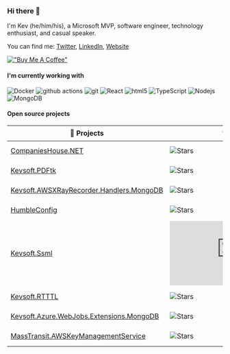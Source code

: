 ### Hi there 👋

I'm Kev (he/him/his), a Microsoft MVP, software engineer, technology enthusiast, and casual speaker.

You can find me: [Twitter](https://twitter.com/kev_bite), [LinkedIn](https://www.linkedin.com/in/kevbite/), [Website](https://kevsoft.net)

[!["Buy Me A Coffee"](https://www.buymeacoffee.com/assets/img/custom_images/orange_img.png)](https://buymeacoffee.com/d5qgmSF)

#### I'm currently working with
![Docker](https://img.shields.io/badge/-Docker-46a2f1?style=flat-square&logo=docker&logoColor=white)
![github actions](https://img.shields.io/badge/-Github_Actions-2088FF?style=flat-square&logo=github-actions&logoColor=white)
![git](https://img.shields.io/badge/-Git-F05032?style=flat-square&logo=git&logoColor=white)
![React](https://img.shields.io/badge/-React-45b8d8?style=flat-square&logo=react&logoColor=white)
![html5](https://img.shields.io/badge/-HTML5-E34F26?style=flat-square&logo=html5&logoColor=white) 
![TypeScript](https://img.shields.io/badge/-TypeScript-007ACC?style=flat-square&logo=typescript&logoColor=white)
![Nodejs](https://img.shields.io/badge/-Nodejs-43853d?style=flat-square&logo=Node.js&logoColor=white)
![MongoDB](https://img.shields.io/badge/-MongoDB-13aa52?style=flat-square&logo=mongodb&logoColor=white)

#### Open source projects

| 🎁 Projects             | ⭐ Stars                | 🍴 Forks | 🛎 Issues | 📬 Pull requests | Downloads |
| ----------------------- | ------------------------ |----------- | ----------- |----------- | ---------------- |
| [CompaniesHouse.NET]    | ![Stars][CH.NET Stars] | ![Forks][CH.NET Forks] | ![Issues][CH.NET Issues] | ![Pull requests][CH.NET PRs] | ![Downloads][CH.NET DL] |
| [Kevsoft.PDFtk]         | ![Stars][PDFtk Stars] | ![Forks][PDFtk Forks] | ![Issues][PDFtk Issues] | ![Pull requests][PDFtk PRs] | ![Downloads][PDFtk DL] |
| [Kevsoft.AWSXRayRecorder.Handlers.MongoDB]         | ![Stars][XRayMongo Stars] | ![Forks][XRayMongo Forks] | ![Issues][XRayMongo Issues] | ![Pull requests][XRayMongo PRs] | ![Downloads][XRayMongo DL] |
| [HumbleConfig]         | ![Stars][HumbleConfig Stars] | ![Forks][HumbleConfig Forks] | ![Issues][HumbleConfig Issues] | ![Pull requests][HumbleConfig PRs] | ![Downloads][HumbleConfig DL] |
| [Kevsoft.Ssml]         | ![Stars][Ssml Stars] | ![Forks][Ssml Forks] | ![Issues][Ssml Issues] | ![Pull requests][Ssml PRs] | ![Downloads][Ssml DL] |
| [Kevsoft.RTTTL]         | ![Stars][RTTTL Stars] | ![Forks][RTTTL Forks] | ![Issues][RTTTL Issues] | ![Pull requests][RTTTL PRs] | ![Downloads][RTTTL DL] |
| [Kevsoft.Azure.WebJobs.Extensions.MongoDB]         | ![Stars][WJMDB Stars] | ![Forks][WJMDB Forks] | ![Issues][WJMDB Issues] | ![Pull requests][WJMDB PRs] | ![Downloads][WJMDB DL] |
| [MassTransit.AWSKeyManagementService]         | ![Stars][MTAWSKMS Stars] | ![Forks][MTAWSKMS Forks] | ![Issues][MTAWSKMS Issues] | ![Pull requests][MTAWSKMS PRs] | ![Downloads][MTAWSKMS DL] |



[CompaniesHouse.NET]: https://github.com/kevbite/CompaniesHouse.NET
[CH.NET Stars]: https://img.shields.io/github/stars/kevbite/CompaniesHouse.NET?style=flat-square&labelColor=343b41
[CH.NET Forks]: https://img.shields.io/github/forks/kevbite/CompaniesHouse.NET?style=flat-square&labelColor=343b41
[CH.NET Issues]: https://img.shields.io/github/issues/kevbite/CompaniesHouse.NET?style=flat-square&labelColor=343b41
[CH.NET PRs]: https://img.shields.io/github/issues-pr/kevbite/CompaniesHouse.NET?style=flat-square&labelColor=343b41
[CH.NET DL]: http://img.shields.io/nuget/dt/CompaniesHouse.svg?style=flat-square

[Kevsoft.PDFtk]: https://github.com/kevbite/Kevsoft.PDFtk
[PDFtk Stars]: https://img.shields.io/github/stars/kevbite/Kevsoft.PDFtk?style=flat-square&labelColor=343b41
[PDFtk Forks]: https://img.shields.io/github/forks/kevbite/Kevsoft.PDFtk?style=flat-square&labelColor=343b41
[PDFtk Issues]: https://img.shields.io/github/issues/kevbite/Kevsoft.PDFtk?style=flat-square&labelColor=343b41
[PDFtk PRs]: https://img.shields.io/github/issues-pr/kevbite/Kevsoft.PDFtk?style=flat-square&labelColor=343b41
[PDFtk DL]: http://img.shields.io/nuget/dt/Kevsoft.PDFtk.svg?style=flat-square

[Kevsoft.AWSXRayRecorder.Handlers.MongoDB]: https://github.com/kevbite/Kevsoft.AWSXRayRecorder.Handlers.MongoDB
[XRayMongo Stars]: https://img.shields.io/github/stars/kevbite/Kevsoft.AWSXRayRecorder.Handlers.MongoDB?style=flat-square&labelColor=343b41
[XRayMongo Forks]: https://img.shields.io/github/forks/kevbite/Kevsoft.AWSXRayRecorder.Handlers.MongoDB?style=flat-square&labelColor=343b41
[XRayMongo Issues]: https://img.shields.io/github/issues/kevbite/Kevsoft.AWSXRayRecorder.Handlers.MongoDB?style=flat-square&labelColor=343b41
[XRayMongo PRs]: https://img.shields.io/github/issues-pr/kevbite/Kevsoft.AWSXRayRecorder.Handlers.MongoDB?style=flat-square&labelColor=343b41
[XRayMongo DL]: http://img.shields.io/nuget/dt/Kevsoft.AWSXRayRecorder.Handlers.MongoDB.svg?style=flat-square

[HumbleConfig]: https://github.com/kevbite/HumbleConfig
[HumbleConfig Stars]: https://img.shields.io/github/stars/kevbite/HumbleConfig?style=flat-square&labelColor=343b41
[HumbleConfig Forks]: https://img.shields.io/github/forks/kevbite/HumbleConfig?style=flat-square&labelColor=343b41
[HumbleConfig Issues]: https://img.shields.io/github/issues/kevbite/HumbleConfig?style=flat-square&labelColor=343b41
[HumbleConfig PRs]: https://img.shields.io/github/issues-pr/kevbite/HumbleConfig?style=flat-square&labelColor=343b41
[HumbleConfig DL]: http://img.shields.io/nuget/dt/HumbleConfig.svg?style=flat-square

[Kevsoft.Ssml]: https://github.com/kevbite/Kevsoft.Ssml
[Ssml Stars]: https://img.shields.io/github/stars/kevbite/Kevsoft.Ssml?style=flat-square&labelColor=343b41
[Ssml Forks]: https://img.shields.io/github/forks/kevbite/Kevsoft.Ssml?style=flat-square&labelColor=343b41
[Ssml Issues]: https://img.shields.io/github/issues/kevbite/Kevsoft.Ssml?style=flat-square&labelColor=343b41
[Ssml PRs]: https://img.shields.io/github/issues-pr/kevbite/Kevsoft.Ssml?style=flat-square&labelColor=343b41
[Ssml DL]: http://img.shields.io/nuget/dt/SSML.svg?style=flat-square

[Kevsoft.RTTTL]: https://github.com/kevbite/Kevsoft.RTTTL
[RTTTL Stars]: https://img.shields.io/github/stars/kevbite/Kevsoft.RTTTL?style=flat-square&labelColor=343b41
[RTTTL Forks]: https://img.shields.io/github/forks/kevbite/Kevsoft.RTTTL?style=flat-square&labelColor=343b41
[RTTTL Issues]: https://img.shields.io/github/issues/kevbite/Kevsoft.RTTTL?style=flat-square&labelColor=343b41
[RTTTL PRs]: https://img.shields.io/github/issues-pr/kevbite/Kevsoft.RTTTL?style=flat-square&labelColor=343b41
[RTTTL DL]: http://img.shields.io/nuget/dt/Kevsoft.RTTTL.svg?style=flat-square

[Kevsoft.Azure.WebJobs.Extensions.MongoDB]: https://github.com/kevbite/Kevsoft.Azure.WebJobs.Extensions.MongoDB
[WJMDB Stars]: https://img.shields.io/github/stars/kevbite/Kevsoft.Azure.WebJobs.Extensions.MongoDB?style=flat-square&labelColor=343b41
[WJMDB Forks]: https://img.shields.io/github/forks/kevbite/Kevsoft.Azure.WebJobs.Extensions.MongoDB?style=flat-square&labelColor=343b41
[WJMDB Issues]: https://img.shields.io/github/issues/kevbite/Kevsoft.Azure.WebJobs.Extensions.MongoDB?style=flat-square&labelColor=343b41
[WJMDB PRs]: https://img.shields.io/github/issues-pr/kevbite/Kevsoft.Azure.WebJobs.Extensions.MongoDB?style=flat-square&labelColor=343b41
[WJMDB DL]: http://img.shields.io/nuget/dt/Kevsoft.Azure.WebJobs.Extensions.MongoDB.svg?style=flat-square

[MassTransit.AWSKeyManagementService]: https://github.com/kevbite/BigChange.MassTransit.AWSKeyManagementService
[MTAWSKMS Stars]: https://img.shields.io/github/stars/kevbite/BigChange.MassTransit.AWSKeyManagementService?style=flat-square&labelColor=343b41
[MTAWSKMS Forks]: https://img.shields.io/github/forks/kevbite/BigChange.MassTransit.AWSKeyManagementService?style=flat-square&labelColor=343b41
[MTAWSKMS Issues]: https://img.shields.io/github/issues/kevbite/BigChange.MassTransit.AWSKeyManagementService?style=flat-square&labelColor=343b41
[MTAWSKMS PRs]: https://img.shields.io/github/issues-pr/kevbite/BigChange.MassTransit.AWSKeyManagementService?style=flat-square&labelColor=343b41
[MTAWSKMS DL]: http://img.shields.io/nuget/dt/BigChange.MassTransit.AWSKeyManagementService.svg?style=flat-square

